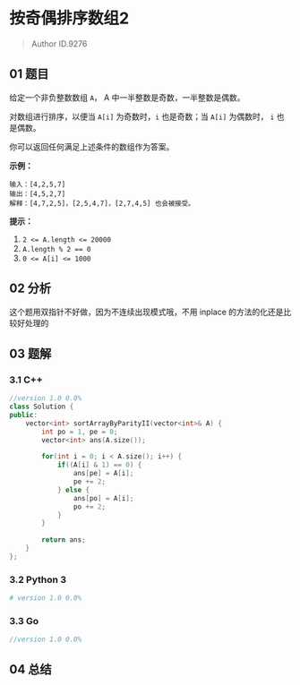 # 按奇偶排序数组2
> Author ID.9276

## 01 题目

给定一个非负整数数组 `A`， A 中一半整数是奇数，一半整数是偶数。

对数组进行排序，以便当 `A[i]` 为奇数时，`i` 也是奇数；当 `A[i]` 为偶数时， `i` 也是偶数。

你可以返回任何满足上述条件的数组作为答案。

 

**示例：**

```
输入：[4,2,5,7]
输出：[4,5,2,7]
解释：[4,7,2,5]，[2,5,4,7]，[2,7,4,5] 也会被接受。
```

 

**提示：**

1. `2 <= A.length <= 20000`
2. `A.length % 2 == 0`
3. `0 <= A[i] <= 1000`

## 02 分析

这个题用双指针不好做，因为不连续出现模式哦，不用 inplace 的方法的化还是比较好处理的

## 03 题解

### 3.1 C++

```c++
//version 1.0 0.0%
class Solution {
public:
    vector<int> sortArrayByParityII(vector<int>& A) {
        int po = 1, pe = 0;
        vector<int> ans(A.size());
        
        for(int i = 0; i < A.size(); i++) {
            if((A[i] & 1) == 0) {
                ans[pe] = A[i];
                pe += 2;
            } else {
                ans[po] = A[i];
                po += 2;
            }
        }
        
        return ans;
    }
};
```

### 3.2 Python 3

```python
# version 1.0 0.0%

```

### 3.3 Go

```Go
//version 1.0 0.0%

```



## 04 总结


